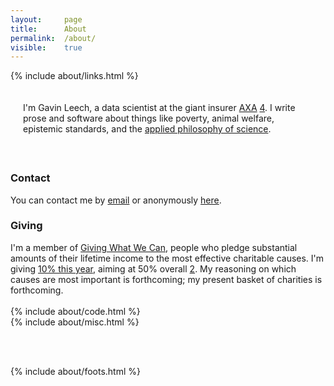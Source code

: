 ```yaml
---
layout: 	page
title: 		About
permalink:	/about/
visible:	true
---
```


{%	include about/links.html	%}



<div style="padding:20px">
	I'm Gavin Leech, a data scientist at the giant insurer <a href="{{Axa}}">AXA</a> <a href="#fn:4" id="fnref:4">4</a>. I write prose and software about things like poverty, animal welfare, epistemic standards, and the <a href="{{stat}}">applied philosophy of science</a>. <br><br>
</div>


<!-- <div class="accordion">
	<h3>Good arguments</h3>
	<div>
		{%		include about/arguments.html		%}
	</div>
</div>
 -->

<div class="accordion">


<h3>Contact</h3>
<div>
	You can contact me by <a href="mailto:{{ site.email }}">email</a> or anonymously <a href="{{Form}}">here</a>.<br>
</div>

<h3>Giving</h3>
<div>
	I'm a member of <a href="{{GWWC}}">Giving What We Can</a>, people who pledge substantial amounts of their lifetime income to the most effective charitable causes. I'm giving <a href="{{MyGiving}}">10% this year</a>, aiming at 50% overall <a href="#fn:2" id="fnref:2">2</a>. My reasoning on which causes are most important is forthcoming; my present basket of charities is forthcoming.<br><br>
</div>
</div>

<div class="accordion">
	{%		include about/code.html		%}
</div>

<div class="accordion">
	{%		include about/misc.html		%}
</div>


<br><br>




{%	include about/foots.html	%}